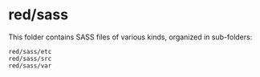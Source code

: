 # red/sass

This folder contains SASS files of various kinds, organized in sub-folders:

    red/sass/etc
    red/sass/src
    red/sass/var
